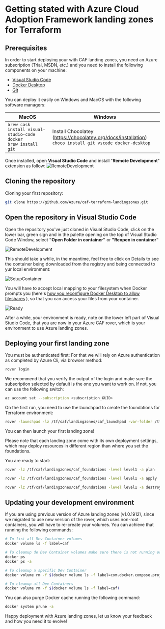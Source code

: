 # Getting stated with Azure Cloud Adoption Framework landing zones for Terraform

## Prerequisites

In order to start deploying your with CAF landing zones, you need an Azure subscription (Trial, MSDN, etc.) and you need to install the following components on your machine:

- [Visual Studio Code](https://code.visualstudio.com/)
- [Docker Desktop](https://docs.docker.com/docker-for-windows/install/)
- [Git](https://git-scm.com/downloads)

You can deploy it easily on Windows and MacOS with the following software managers:

| MacOS  | Windows |  
| ------ | ------- |
|```brew cask install visual-studio-code docker``` </br> ```brew install git ``` | Install Chocolatey (https://chocolatey.org/docs/installation) </br> ``` choco install git vscode docker-desktop ``` |

Once installed, open **Visual Studio Code** and install "**Remote Development**" extension as follow: ![RemoteDevelopment](../../_pictures/caf_setup_remotedev.png)

## Cloning the repository

Cloning your first repository:

```bash
git clone https://github.com/Azure/caf-terraform-landingzones.git
```

## Open the repository in Visual Studio Code

Open the repository you've just cloned in Visual Studio Code, click on the lower bar, green sign and in the palette opening on the top of Visual Studio Code Window, select **"Open Folder in container"** or **"Reopen in container"**

![RemoteDevelopment](../../_pictures/caf_remote_dev.png)

This should take a while, in the meantime, feel free to click on Details to see the container being downloaded from the registry and being connected to yur local environment:

![SetupContainer](../../_pictures/caf_setup_container.png)

You will have to accept local mapping to your filesystem when Docker prompts you (here's [how you reconfigure Docker Desktop to allow fileshares](../../_pictures/caf_setup_docker_fileshares.png) ), so that you can access your files from your container.

![Ready](../../_pictures/caf_dev_ready.png)

After a while, your environment is ready, note on the lower left part of Visual Studio Code, that you are now in your Azure CAF rover, which is your environment to use Azure landing zones.

## Deploying your first landing zone

You must be authenticated first:
For that we will rely on Azure authentication as completed by Azure Cli, via browser method:

```bash
rover login
```

We recommend that you verify the output of the login and make sure the subscription selected by default is the one you want to work on. If not, you can use the following switch:

```bash
az account set --subscription <subscription_GUID>
```

On the first run, you need to use the launchpad to create the foundations for Terraform environment:

```bash
rover -launchpad -lz /tf/caf/landingzones/caf_launchpad -var-folder /tf/caf/landingzones/caf_launchpad/scenario/100 -a plan
```

You can then launch your first landing zone!

Please note that each landing zone come with its own deployment settings, which may deploy resources in different region than where you set the foundations.  

You are ready to start:

```bash
rover -lz /tf/caf/landingzones/caf_foundations -level level1 -a plan
```

```bash
rover -lz /tf/caf/landingzones/caf_foundations -level level1 -a apply
```

```bash
rover -lz /tf/caf/landingzones/caf_foundations -level level1 -a destroy
```

## Updating your development environment

If you are using previous version of Azure landing zones (v1.0.1912), since we migrated to use new version of the rover, which uses non-root containers, you will have to re-create your volumes.
You can achieve that running the following commands:

```bash
# To list all Dev Container volumes
docker volume ls -f label=caf

# To cleanup de Dev Container volumes make sure there is not running or stopped containers
docker ps
docker ps -a

# To cleanup a specific Dev Container
docker volume rm -f $(docker volume ls -f label=com.docker.compose.project=landingzones_devcontainer)

# To cleanup all Dev Containers
docker volume rm -f $(docker volume ls -f label=caf)
```

You can also purge Docker cache running the following command:

```bash
docker system prune -a
```

Happy deployment with Azure landing zones, let us know your feedback and how you need it to evolve!